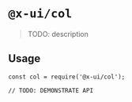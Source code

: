 # `@x-ui/col`

> TODO: description

## Usage

```
const col = require('@x-ui/col');

// TODO: DEMONSTRATE API
```
